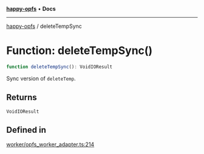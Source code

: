 [**happy-opfs**](../README.md) • **Docs**

***

[happy-opfs](../README.md) / deleteTempSync

# Function: deleteTempSync()

```ts
function deleteTempSync(): VoidIOResult
```

Sync version of `deleteTemp`.

## Returns

`VoidIOResult`

## Defined in

[worker/opfs\_worker\_adapter.ts:214](https://github.com/JiangJie/happy-opfs/blob/7bfec3b71684ddcf0fe3092672c66c9664776bcc/src/worker/opfs_worker_adapter.ts#L214)
